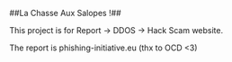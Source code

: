 ##La Chasse Aux Salopes !##

This project is for Report -> DDOS -> Hack Scam website.

The report is phishing-initiative.eu (thx to OCD <3)